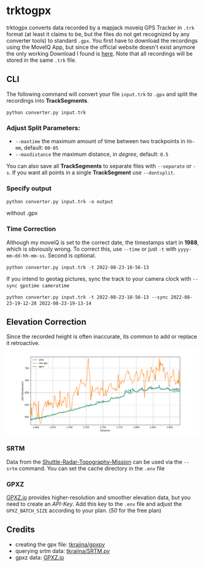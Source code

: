 # trktogpx
trktogpx converts data recorded by a mapjack moveiq GPS Tracker in `.trk` format (at least it claims to be, but the files do not get recognized by any converter tools) to standard `.gpx`. You first have to download the recordings using the MoveIQ App, but since the official website doesn't exist anymore the only working Download I found is [here](https://de.elv.com/mapjack-move-iq-gps-datenlogger-094679). Note that all recordings will be stored in the same `.trk` file.


## CLI
The following command will convert your file `input.trk` to `.gpx` and split the recordings into **TrackSegments**.
```
python converter.py input.trk
```

### Adjust Split Parameters:
- `--maxtime` the maximum amount of time between two trackpoints in `hh-mm`, default: `00-05`
- `--maxdistance` the maximum distance, in _degree_, default: `0.5`


You can also save all **TrackSegments** to separate files with `--separate` or `-s`.
If you want all points in a single **TrackSegment** use `--dontsplit`.

### Specify output
```
python converter.py input.trk -o output
```
without .gpx

### Time Correction
Although my moveiQ is set to the correct date, the timestamps start in **1988**, which is obviously wrong. To correct this, use `--time` or just `-t` with `yyyy-mm-dd-hh-mm-ss`. Second is optional.
```
python converter.py input.trk -t 2022-08-23-18-56-13
```
If you intend to geotag pictures, sync the track to your camera clock with `--sync gpstime cameratime`

```
python converter.py input.trk -t 2022-08-23-18-56-13 --sync 2022-08-23-19-12-28 2022-08-23-19-13-14
```

## Elevation Correction
Since the recorded height is often inaccurate, its common to add or replace it retroactive.
![](Figure_1.png)
### SRTM
Data from the [Shuttle-Radar-Topography-Mission](wikipedia.org/wiki/Shuttle_Radar_Topography_Mission) can be used via the `--srtm` command. You can set the cache directory in the `.env` file
### GPXZ
[GPXZ.io](https://www.gpxz.io/) provides higher-resolution and smoother elevation data, but you need to create an _API-Key_.
Add this key to the `.env` file and adjust the `GPXZ_BATCH_SIZE` according to your plan. (_50_ for the free plan)

## Credits
- creating the gpx file: [tkrajina/gpxpy](https://github.com/tkrajina/gpxpy)
- querying srtm data: [tkrajina/SRTM.py](https://github.com/tkrajina/srtm.py)
- gpxz data: [GPXZ.io](https://www.gpxz.io/)